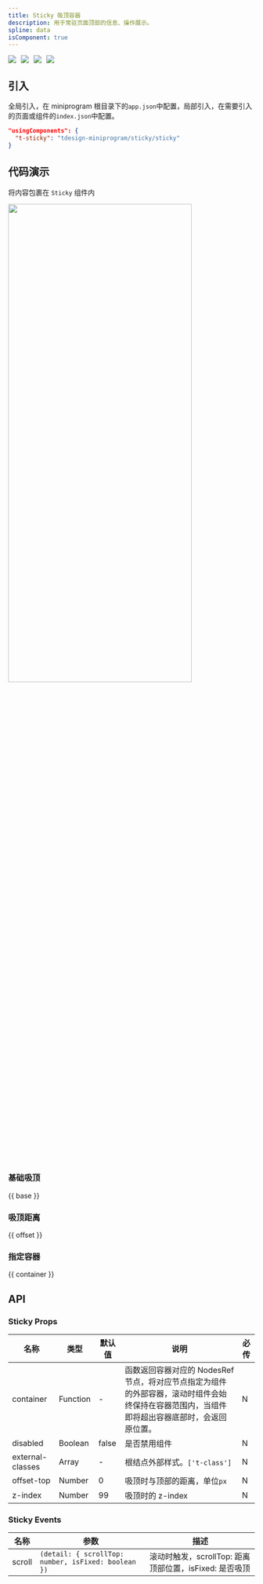 ```yaml
---
title: Sticky 吸顶容器
description: 用于常驻页面顶部的信息、操作展示。
spline: data
isComponent: true
---
```


<span class="coverages-badge" style="margin-right: 10px"><img src="https://img.shields.io/badge/coverages%3A%20lines-87%25-blue" /></span><span class="coverages-badge" style="margin-right: 10px"><img src="https://img.shields.io/badge/coverages%3A%20functions-90%25-blue" /></span><span class="coverages-badge" style="margin-right: 10px"><img src="https://img.shields.io/badge/coverages%3A%20statements-84%25-blue" /></span><span class="coverages-badge" style="margin-right: 10px"><img src="https://img.shields.io/badge/coverages%3A%20branches-79%25-red" /></span>
## 引入

全局引入，在 miniprogram 根目录下的`app.json`中配置，局部引入，在需要引入的页面或组件的`index.json`中配置。

```json
"usingComponents": {
  "t-sticky": "tdesign-miniprogram/sticky/sticky"
}
```

## 代码演示

将内容包裹在 `Sticky` 组件内

<img src="https://tdesign.gtimg.com/miniprogram/readme/sticky.gif" width="375px" height="50%">

### 基础吸顶

{{ base }}


### 吸顶距离

{{ offset }}

### 指定容器

{{ container }}



## API

### Sticky Props

| 名称             | 类型     | 默认值 | 说明                                                                                                                                         | 必传 |
| ---------------- | -------- | ------ | -------------------------------------------------------------------------------------------------------------------------------------------- | ---- |
| container        | Function | -      | 函数返回容器对应的 NodesRef 节点，将对应节点指定为组件的外部容器，滚动时组件会始终保持在容器范围内，当组件即将超出容器底部时，会返回原位置。 | N    |
| disabled         | Boolean  | false  | 是否禁用组件                                                                                                                                 | N    |
| external-classes | Array    | -      | 根结点外部样式。`['t-class']`                                                                                                                | N    |
| offset-top       | Number   | 0      | 吸顶时与顶部的距离，单位`px`                                                                                                                 | N    |
| z-index          | Number   | 99     | 吸顶时的 z-index                                                                                                                             | N    |

### Sticky Events

| 名称   | 参数                                                | 描述                                                   |
| ------ | --------------------------------------------------- | ------------------------------------------------------ |
| scroll | `(detail: { scrollTop: number, isFixed: boolean })` | 滚动时触发，scrollTop: 距离顶部位置，isFixed: 是否吸顶 |
